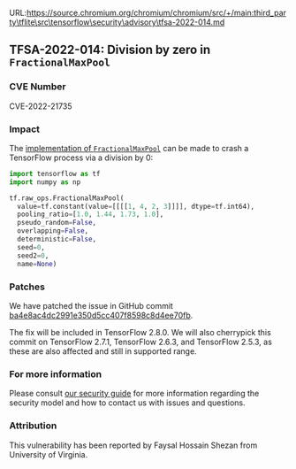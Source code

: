 URL:https://source.chromium.org/chromium/chromium/src/+/main:third_party\tflite\src\tensorflow\security\advisory\tfsa-2022-014.md
## TFSA-2022-014: Division by zero in `FractionalMaxPool`

### CVE Number
CVE-2022-21735

### Impact
The [implementation of `FractionalMaxPool`](https://github.com/tensorflow/tensorflow/blob/5100e359aef5c8021f2e71c7b986420b85ce7b3d/tensorflow/core/kernels/fractional_max_pool_op.cc#L36-L192) can be made to crash a TensorFlow process via a division by 0:

```python
import tensorflow as tf
import numpy as np

tf.raw_ops.FractionalMaxPool(
  value=tf.constant(value=[[[[1, 4, 2, 3]]]], dtype=tf.int64),
  pooling_ratio=[1.0, 1.44, 1.73, 1.0],
  pseudo_random=False,
  overlapping=False,
  deterministic=False,
  seed=0,
  seed2=0,
  name=None)
```

### Patches
We have patched the issue in GitHub commit [ba4e8ac4dc2991e350d5cc407f8598c8d4ee70fb](https://github.com/tensorflow/tensorflow/commit/ba4e8ac4dc2991e350d5cc407f8598c8d4ee70fb).

The fix will be included in TensorFlow 2.8.0. We will also cherrypick this commit on TensorFlow 2.7.1, TensorFlow 2.6.3, and TensorFlow 2.5.3, as these are also affected and still in supported range.

### For more information
Please consult [our security guide](https://github.com/tensorflow/tensorflow/blob/master/SECURITY.md) for more information regarding the security model and how to contact us with issues and questions.

### Attribution
This vulnerability has been reported by Faysal Hossain Shezan from University of Virginia.
